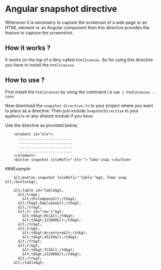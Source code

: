 # Angular snapshot directive

Whenever it is necessery to capture the screensot of a web page or an HTML element or an Angular component then this directive provides the feature to capture the screenshot.

## How it works ?

It works on the top of a libry called `html2canvas`. So for using this directive you have to install the `html2canvas`.

## How to use ?

First install the `html2canvas` by using the command i.e `npm i html2canvas --save`

Now download the `snapshot.directive.ts` to your project where you want to place as a directive. Then just include `SnapshotDirective` in your `AppModule` or any shared module if you have.

Use the directive as provided below,

        <element id="ele">
          .........................
          .........................
          .........................
          .........................
        </element>
        <button snapshot [eleRef]="'ele'"> Take snap </button>
        
###Example

        &lt;button snapshot [eleRef]="'table'"&gt; Take snap &lt;/button&gt;
        
        &lt;table id="table&gt;
          &lt;tr&gt;
            &lt;th>Company&lt;/th&gt;
          &lt;th&gt;Employee&lt;/th&gt;
          &lt;/tr&gt;
          &lt;tr id="row-1"&gt;
            &lt;td&gt;HCL&lt;/td&gt;
            &lt;td&gt;122000&lt;/td&gt;
          &lt;/tr&gt;
          &lt;tr&gt;
            &lt;td&gt;Accenture&lt;/td&gt;
            &lt;td&gt;45226&lt;/td&gt;
          &lt;/tr&gt;
          &lt;tr&gt;
            &lt;td&gt;TCS&lt;/td&gt;
            &lt;td&gt;222000&lt;/td&gt;
          &lt;/tr&gt;
        &lt;/table&gt;
